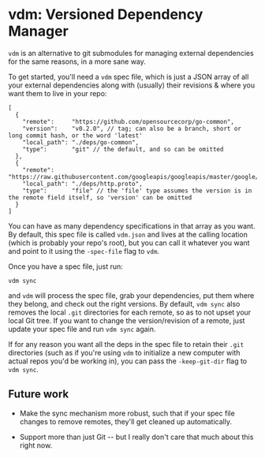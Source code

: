 # vdm: Versioned Dependency Manager

`vdm` is an alternative to git submodules for managing external dependencies for
the same reasons, in a more sane way.

To get started, you'll need a `vdm` spec file, which is just a JSON array of all
your external dependencies along with (usually) their revisions & where you want
them to live in your repo:

    [
      {
        "remote":     "https://github.com/opensourcecorp/go-common",
        "version":    "v0.2.0", // tag; can also be a branch, short or long commit hash, or the word 'latest'
        "local_path": "./deps/go-common",
        "type":       "git" // the default, and so can be omitted
      },
      {
        "remote":     "https://raw.githubusercontent.com/googleapis/googleapis/master/google/api/http.proto",
        "local_path": "./deps/http.proto",
        "type":       "file" // the 'file' type assumes the version is in the remote field itself, so 'version' can be omitted
      }
    ]

You can have as many dependency specifications in that array as you want. By
default, this spec file is called `vdm.json` and lives at the calling location
(which is probably your repo's root), but you can call it whatever you want and
point to it using the `-spec-file` flag to `vdm`.

Once you have a spec file, just run:

    vdm sync

and `vdm` will process the spec file, grab your dependencies, put them where
they belong, and check out the right versions. By default, `vdm sync` also
removes the local `.git` directories for each remote, so as to not upset your
local Git tree. If you want to change the version/revision of a remote, just
update your spec file and run `vdm sync` again.

If for any reason you want all the deps in the spec file to retain their `.git`
directories (such as if you're using `vdm` to initialize a new computer with
actual repos you'd be working in), you can pass the `-keep-git-dir` flag to `vdm
sync`.

## Future work

- Make the sync mechanism more robust, such that if your spec file changes to
  remove remotes, they'll get cleaned up automatically.

- Support more than just Git -- but I really don't care that much about this
  right now.
